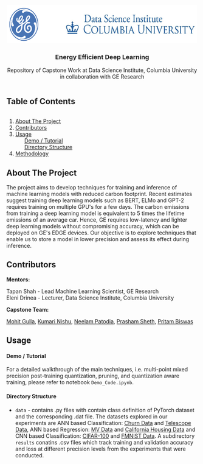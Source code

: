 
<br />
<p align="center">
  <a href="https://github.com/mohitgulla/Edge">
    <img src="data/results/archive/banner.png" alt="Logo" width="500" height="100">
  </a>

  <h3 align="center">Energy Efficient Deep Learning</h3>

  <p align="center">
    Repository of Capstone Work at Data Science Institute, Columbia University in collaboration with GE Research 
    <br />
  </p>
</p>


<summary><h2 style="display: inline-block">Table of Contents</h2></summary>
  <ol>
    <li>
      <a href="#about-the-project">About The Project</a>
    </li>
    <li>
      <a href="#contributors">Contributors</a>
    </li>
    <li><a href="#usage">Usage</a>
        <ul><a href="#demo">Demo / Tutorial</a></ul>
        <ul><a href="#directories">Directory Structure</a></ul>
    </li>
    <li>
      <a href="#methods">Methodology</a>
    </li>
  </ol>


## About The Project

The project aims to develop techniques for training and inference of machine learning models with reduced carbon footprint. 
Recent estimates suggest training deep learning models such as BERT, ELMo and GPT-2 requires training on multiple GPU's for a few days. 
The carbon emissions from training a deep learning model is equivalent to 5 times the lifetime emissions of an average car. 
Hence, GE requires low-latency and lighter deep learning models without compromising accuracy, which can be deployed on GE's EDGE devices. 
Our objective is to explore techniques that enable us to store a model in lower precision and assess its effect during inference. 

## Contributors

<b>Mentors:</b> 

Tapan Shah - Lead Machine Learning Scientist, GE Research<br>
Eleni Drinea - Lecturer, Data Science Institute, Columbia University<br>

<b>Capstone Team:</b>

<a href="https://github.com/mohitgulla">Mohit Gulla</a>,
<a href="https://github.com/kumari-nishu">Kumari Nishu</a>,
<a href="https://github.com/NeelamPatodia">Neelam Patodia</a>,
<a href="https://github.com/Prasham8897">Prasham Sheth</a>,
<a href="https://github.com/Pritam-Biswas">Pritam Biswas</a>



## Usage

#### Demo / Tutorial

For a detailed walkthrough of the main techniques, i.e. multi-point mixed precision post-training quantization, pruning, and quantization aware training, please refer to notebook `Demo_Code.ipynb`.

#### Directory Structure

- `data` - contains .py files with contain class definition of PyTorch dataset and the corresponding .dat file. The datasets explored in our experiments are ANN based Classification: <a href="https://www.kaggle.com/filippoo/deep-learning-az-ann">Churn Data</a> and <a href="http://archive.ics.uci.edu/ml">Telescope Data</a>, ANN based Regression: <a href="https://sci2s.ugr.es/keel/dataset.php?cod=84#sub1">MV Data</a> and <a href="https://sci2s.ugr.es/keel/dataset.php?cod=83#sub2 ">California Housing Data</a> and CNN based Classification: <a href = "https://www.cs.toronto.edu/~kriz/cifar.html">CIFAR-100</a> and <a href="https://deepobs.readthedocs.io/en/stable/api/datasets/fmnist.html">FMNIST Data</a>. A subdirectory `results` conatins .csv files which track training and validation accuracy and loss at different precision levels from the experiments that were conducted.   

<!-- MARKDOWN LINKS & IMAGES -->
<!-- https://www.markdownguide.org/basic-syntax/#reference-style-links -->
[contributors-shield]: https://img.shields.io/github/contributors/github_username/repo.svg?style=for-the-badge
[contributors-url]: https://github.com/mohitgulla/Edge/graphs/contributors
[forks-shield]: https://img.shields.io/github/forks/github_username/repo.svg?style=for-the-badge
[forks-url]: https://github.com/github_username/repo/network/members
[stars-shield]: https://img.shields.io/github/stars/github_username/repo.svg?style=for-the-badge
[stars-url]: https://github.com/github_username/repo/stargazers
[issues-shield]: https://img.shields.io/github/issues/github_username/repo.svg?style=for-the-badge
[issues-url]: https://github.com/github_username/repo/issues
[license-shield]: https://img.shields.io/github/license/github_username/repo.svg?style=for-the-badge
[license-url]: https://github.com/github_username/repo/blob/master/LICENSE.txt
[linkedin-shield]: https://img.shields.io/badge/-LinkedIn-black.svg?style=for-the-badge&logo=linkedin&colorB=555
[linkedin-url]: https://linkedin.com/in/github_username


